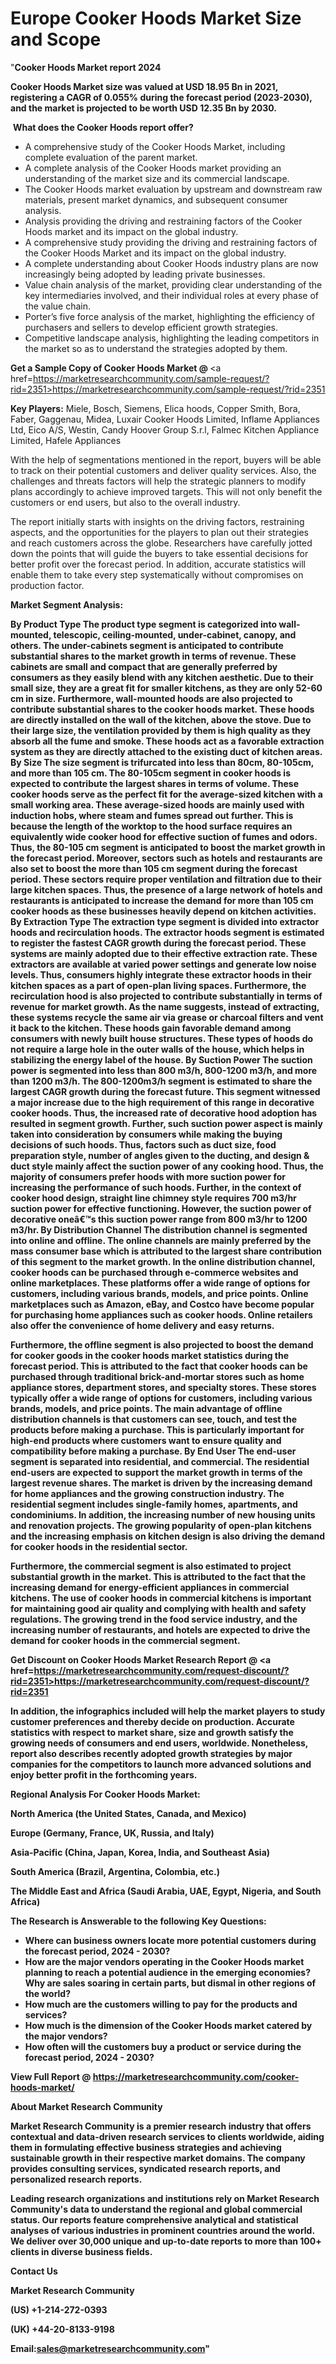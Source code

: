 # Europe Cooker Hoods Market Size and Scope 
"<strong>Cooker Hoods Market report 2024</strong>

<strong>Cooker Hoods Market size was valued at USD 18.95 Bn in 2021, registering a CAGR of 0.055% during the forecast period (2023-2030), and the market is projected to be worth USD 12.35 Bn by 2030.</strong>

 <strong><b>What does the Cooker Hoods report offer?</b></strong>
<ul>
  <li>A comprehensive study of the Cooker Hoods Market, including complete evaluation of the parent market.</li>
  <li>A complete analysis of the Cooker Hoods market providing an understanding of the market size and its commercial landscape.</li>
  <li>The Cooker Hoods market evaluation by upstream and downstream raw materials, present market dynamics, and subsequent consumer analysis.</li>
  <li>Analysis providing the driving and restraining factors of the Cooker Hoods market and its impact on the global industry.</li>
  <li>A comprehensive study providing the driving and restraining factors of the Cooker Hoods Market and its impact on the global industry.</li>
  <li>A complete understanding about Cooker Hoods industry plans are now increasingly being adopted by leading private businesses.</li>
  <li>Value chain analysis of the market, providing clear understanding of the key intermediaries involved, and their individual roles at every phase of the value chain.</li>
  <li>Porter’s five force analysis of the market, highlighting the efficiency of purchasers and sellers to develop efficient growth strategies.</li>
  <li>Competitive landscape analysis, highlighting the leading competitors in the market so as to understand the strategies adopted by them.</li>
</ul>

<strong>Get a Sample Copy of Cooker Hoods Market @ </strong><a href=https://marketresearchcommunity.com/sample-request/?rid=2351><u>https://marketresearchcommunity.com/sample-request/?rid=2351</u></a>

<strong>Key Players:</strong> 
Miele, Bosch, Siemens, Elica hoods, Copper Smith, Bora, Faber, Gaggenau, Midea, Luxair Cooker Hoods Limited, Inflame Appliances Ltd, Eico A/S, Westin, Candy Hoover Group S.r.l, Falmec Kitchen Appliance Limited, Hafele Appliances

With the help of segmentations mentioned in the report, buyers will be able to track on their potential customers and deliver quality services. Also, the challenges and threats factors will help the strategic planners to modify plans accordingly to achieve improved targets. This will not only benefit the customers or end users, but also to the overall industry.

The report initially starts with insights on the driving factors, restraining aspects, and the opportunities for the players to plan out their strategies and reach customers across the globe. Researchers have carefully jotted down the points that will guide the buyers to take essential decisions for better profit over the forecast period. In addition, accurate statistics will enable them to take every step systematically without compromises on production factor.

<strong>Market Segment Analysis:</strong>


<strong><strong>By Product Type</strong></h4>
The product type segment is categorized into wall-mounted, telescopic, ceiling-mounted, under-cabinet, canopy, and others. The under-cabinets segment is anticipated to contribute substantial shares to the market growth in terms of revenue. These cabinets are small and compact that are generally preferred by consumers as they easily blend with any kitchen aesthetic. Due to their small size, they are a great fit for smaller kitchens, as they are only 52-60 cm in size. Furthermore, wall-mounted hoods are also projected to contribute substantial shares to the cooker hoods market. These hoods are directly installed on the wall of the kitchen, above the stove. Due to their large size, the ventilation provided by them is high quality as they absorb all the fume and smoke. These hoods act as a favorable extraction system as they are directly attached to the existing duct of kitchen areas.
<strong><strong>By Size</strong></h4>
The size segment is trifurcated into less than 80cm, 80-105cm, and more than 105 cm. The 80-105cm segment in cooker hoods is expected to contribute the largest shares in terms of volume. These cooker hoods serve as the perfect fit for the average-sized kitchen with a small working area. These average-sized hoods are mainly used with induction hobs, where steam and fumes spread out further. This is because the length of the worktop to the hood surface requires an equivalently wide cooker hood for effective suction of fumes and odors. Thus, the 80-105 cm segment is anticipated to boost the market growth in the forecast period. Moreover, sectors such as hotels and restaurants are also set to boost the more than 105 cm segment during the forecast period. These sectors require proper ventilation and filtration due to their large kitchen spaces. Thus, the presence of a large network of hotels and restaurants is anticipated to increase the demand for more than 105 cm cooker hoods as these businesses heavily depend on kitchen activities.
<strong><strong>By Extraction Type</strong></h4>
The extraction type segment is divided into extractor hoods and recirculation hoods. The extractor hoods segment is estimated to register the fastest CAGR growth during the forecast period. These systems are mainly adopted due to their effective extraction rate. These extractors are available at varied power settings and generate low noise levels. Thus, consumers highly integrate these extractor hoods in their kitchen spaces as a part of open-plan living spaces. Furthermore, the recirculation hood is also projected to contribute substantially in terms of revenue for market growth. As the name suggests, instead of extracting, these systems recycle the same air via grease or charcoal filters and vent it back to the kitchen. These hoods gain favorable demand among consumers with newly built house structures. These types of hoods do not require a large hole in the outer walls of the house, which helps in stabilizing the energy label of the house.
<strong><strong>By Suction Power</strong></h4>
The suction power is segmented into less than 800 m3/h, 800-1200 m3/h, and more than 1200 m3/h. The 800-1200m3/h segment is estimated to share the largest CAGR growth during the forecast future. This segment witnessed a major increase due to the high requirement of this range in decorative cooker hoods. Thus, the increased rate of decorative hood adoption has resulted in segment growth. Further, such suction power aspect is mainly taken into consideration by consumers while making the buying decisions of such hoods. Thus, factors such as duct size, food preparation style, number of angles given to the ducting, and design &amp; duct style mainly affect the suction power of any cooking hood. Thus, the majority of consumers prefer hoods with more suction power for increasing the performance of such hoods. Further, in the context of cooker hood design, straight line chimney style requires 700 m3/hr suction power for effective functioning. However, the suction power of decorative oneâ€™s this suction power range from 800 m3/hr to 1200 m3/hr.
<strong><strong>By Distribution Channel</strong></h4>
The distribution channel is segmented into online and offline. The online channels are mainly preferred by the mass consumer base which is attributed to the largest share contribution of this segment to the market growth. In the online distribution channel, cooker hoods can be purchased through e-commerce websites and online marketplaces. These platforms offer a wide range of options for customers, including various brands, models, and price points. Online marketplaces such as Amazon, eBay, and Costco have become popular for purchasing home appliances such as cooker hoods. Online retailers also offer the convenience of home delivery and easy returns.

Furthermore, the offline segment is also projected to boost the demand for cooker goods in the cooker hoods market statistics during the forecast period. This is attributed to the fact that cooker hoods can be purchased through traditional brick-and-mortar stores such as home appliance stores, department stores, and specialty stores. These stores typically offer a wide range of options for customers, including various brands, models, and price points. The main advantage of offline distribution channels is that customers can see, touch, and test the products before making a purchase. This is particularly important for high-end products where customers want to ensure quality and compatibility before making a purchase.
<strong><strong>By End User</strong></h4>
The end-user segment is separated into residential, and commercial. The residential end-users are expected to support the market growth in terms of the largest revenue shares. The market is driven by the increasing demand for home appliances and the growing construction industry. The residential segment includes single-family homes, apartments, and condominiums. In addition, the increasing number of new housing units and renovation projects. The growing popularity of open-plan kitchens and the increasing emphasis on kitchen design is also driving the demand for cooker hoods in the residential sector.

Furthermore, the commercial segment is also estimated to project substantial growth in the market. This is attributed to the fact that the increasing demand for energy-efficient appliances in commercial kitchens. The use of cooker hoods in commercial kitchens is important for maintaining good air quality and complying with health and safety regulations. The growing trend in the food service industry, and the increasing number of restaurants, and hotels are expected to drive the demand for cooker hoods in the commercial segment.

<strong>Get Discount on Cooker Hoods Market Research Report @ </b></strong><a href=https://marketresearchcommunity.com/request-discount/?rid=2351><u>https://marketresearchcommunity.com/request-discount/?rid=2351</u></a>

In addition, the infographics included will help the market players to study customer preferences and thereby decide on production. Accurate statistics with respect to market share, size and growth satisfy the growing needs of consumers and end users, worldwide. Nonetheless, report also describes recently adopted growth strategies by major companies for the competitors to launch more advanced solutions and enjoy better profit in the forthcoming years.

<strong>Regional Analysis For Cooker Hoods Market:</strong>

<strong>North America</strong> (the United States, Canada, and Mexico)

<strong>Europe</strong> (Germany, France, UK, Russia, and Italy)

<strong>Asia-Pacific</strong> (China, Japan, Korea, India, and Southeast Asia)

<strong>South America</strong> (Brazil, Argentina, Colombia, etc.)

<strong>The Middle East and Africa</strong> (Saudi Arabia, UAE, Egypt, Nigeria, and South Africa)

<strong>The Research is Answerable to the following Key Questions:</strong>
<ul>
 	<li>Where can business owners locate more potential customers during the forecast period, 2024 - 2030?</li>
 	<li>How are the major vendors operating in the Cooker Hoods market planning to reach a potential audience in the emerging economies? Why are sales soaring in certain parts, but dismal in other regions of the world?</li>
 	<li>How much are the customers willing to pay for the products and services?</li>
 	<li>How much is the dimension of the Cooker Hoods market catered by the major vendors?</li>
 	<li>How often will the customers buy a product or service during the forecast period, 2024 - 2030?</li>
</ul>

<strong>View Full Report @</strong> <a href=https://marketresearchcommunity.com/cooker-hoods-market/>https://marketresearchcommunity.com/cooker-hoods-market/</a>

<strong>About Market Research Community</strong>

Market Research Community is a premier research industry that offers contextual and data-driven research services to clients worldwide, aiding them in formulating effective business strategies and achieving sustainable growth in their respective market domains. The company provides consulting services, syndicated research reports, and personalized research reports.

Leading research organizations and institutions rely on Market Research Community's data to understand the regional and global commercial status. Our reports feature comprehensive analytical and statistical analyses of various industries in prominent countries around the world. We deliver over 30,000 unique and up-to-date reports to more than 100+ clients in diverse business fields.

<strong>Contact Us</strong>

<strong>Market Research Community</strong>

(US) +1-214-272-0393

(UK) +44-20-8133-9198

<strong>Email:</strong>sales@marketresearchcommunity.com"
